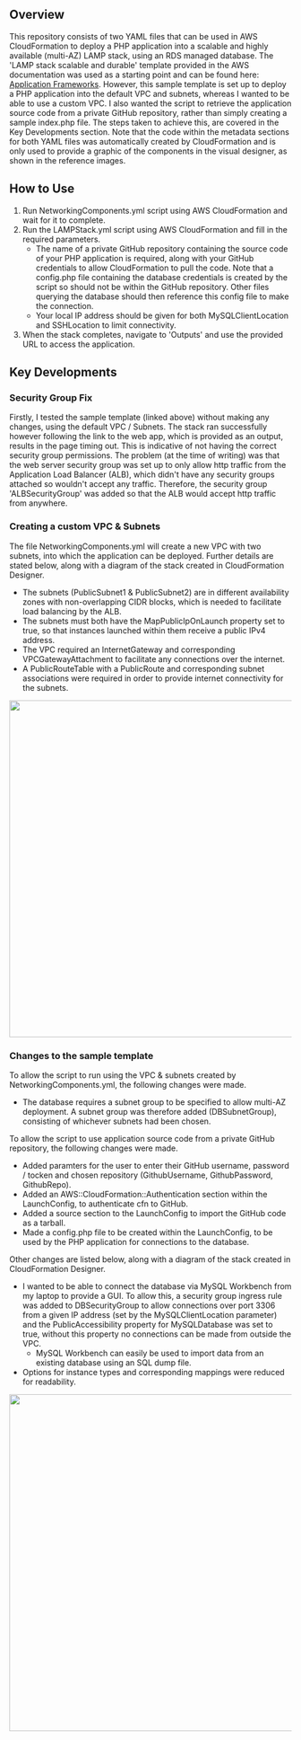 ## Overview
This repository consists of two YAML files that can be used in AWS CloudFormation to deploy a PHP application into a scalable and highly available (multi-AZ) LAMP stack, using an RDS managed database. The 'LAMP stack scalable and durable' template provided in the AWS documentation was used as a starting point and can be found here: [Application Frameworks](https://docs.aws.amazon.com/AWSCloudFormation/latest/UserGuide/sample-templates-appframeworks-eu-west-2.html).
However, this sample template is set up to deploy a PHP application into the default VPC and subnets, whereas I wanted to be able to use a custom VPC. I also wanted the script to retrieve the application source code from a private GitHub repository, rather than simply creating a sample index.php file. The steps taken to achieve this, are covered in the Key Developments section. Note that the code within the metadata sections for both YAML files was automatically created by CloudFormation and is only used to provide a graphic of the components in the visual designer, as shown in the reference images.
## How to Use
1. Run NetworkingComponents.yml script using AWS CloudFormation and wait for it to complete.
2. Run the LAMPStack.yml script using AWS CloudFormation and fill in the required parameters.
   - The name of a private GitHub repository containing the source code of your PHP application is required, along with your GitHub credentials to allow CloudFormation to pull the code. Note that a config.php file containing the database credentials is created by the script so should not be within the GitHub repository. Other files querying the database should then reference this config file to make the connection.
   - Your local IP address should be given for both MySQLClientLocation and SSHLocation to limit connectivity.
3. When the stack completes, navigate to 'Outputs' and use the provided URL to access the application.
## Key Developments
### Security Group Fix
Firstly, I tested the sample template (linked above) without making any changes, using the default VPC / Subnets. The stack ran successfully however following the link to the web app, which is provided as an output, results in the page timing out. This is indicative of not having the correct security group permissions. The problem (at the time of writing) was that the web server security group was set up to only allow http traffic from the Application Load Balancer (ALB), which didn't have any security groups attached so wouldn't accept any traffic. Therefore, the security group 'ALBSecurityGroup' was added so that the ALB would accept http traffic from anywhere.
### Creating a custom VPC & Subnets
The file NetworkingComponents.yml will create a new VPC with two subnets, into which the application can be deployed. Further details are stated below, along with a diagram of the stack created in CloudFormation Designer.
- The subnets (PublicSubnet1 & PublicSubnet2) are in different availability zones with non-overlapping CIDR blocks, which is needed to facilitate load balancing by the ALB.
- The subnets must both have the MapPublicIpOnLaunch property set to true, so that instances launched within them receive a public IPv4 address.
- The VPC required an InternetGateway and corresponding VPCGatewayAttachment to facilitate any connections over the internet.
- A PublicRouteTable with a PublicRoute and corresponding subnet associations were required in order to provide internet connectivity for the subnets.

<p align="center"><img width="600" height="auto" src="https://github.com/richrepos/CloudFormationLAMP/blob/main/reference-images/LAMPStack-diagram.png?raw=true"></p>

### Changes to the sample template
To allow the script to run using the VPC & subnets created by NetworkingComponents.yml, the following changes were made.
- The database requires a subnet group to be specified to allow multi-AZ deployment. A subnet group was therefore added (DBSubnetGroup), consisting of whichever subnets had been chosen.

To allow the script to use application source code from a private GitHub repository, the following changes were made.
- Added paramters for the user to enter their GitHub username, password / tocken and chosen repository (GithubUsername, GithubPassword, GithubRepo).
- Added an AWS::CloudFormation::Authentication section within the LaunchConfig, to authenticate cfn to GitHub.
- Added a source section to the LaunchConfig to import the GitHub code as a tarball.
- Made a config.php file to be created within the LaunchConfig, to be used by the PHP application for connections to the database.

Other changes are listed below, along with a diagram of the stack created in CloudFormation Designer.
- I wanted to be able to connect the database via MySQL Workbench from my laptop to provide a GUI. To allow this, a security group ingress rule was added to DBSecurityGroup to allow connections over port 3306 from a given IP address (set by the MySQLClientLocation parameter) and the PublicAccessibility property for MySQLDatabase was set to true, without this property no connections can be made from outside the VPC.
  - MySQL Workbench can easily be used to import data from an existing database using an SQL dump file.
- Options for instance types and corresponding mappings were reduced for readability.

<p align="center"><img align="center" width="600" height="auto" src="https://github.com/richrepos/CloudFormationLAMP/blob/main/reference-images/NetworkingComponents-diagram.png?raw=true"></p>
